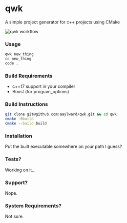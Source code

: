 # qwk
A simple project generator for c++ projects using CMake

![qwk workflow](https://github.com/aaylward/qwk/actions/workflows/cmake.yml/badge.svg)

### Usage
```bash
qwk new_thing
cd new_thing
code .
```

### Build Requirements
 - c++17 support in your compiler
 - Boost (for program_options)

### Build Instructions
```bash
git clone git@github.com:aaylward/qwk.git && cd qwk
cmake -Bbuild
cmake --build build
```
### Installation
Put the built executable somewhere on your path I guess?

### Tests?
Working on it...

### Support?
Nope.

### System Requirements?
Not sure.
